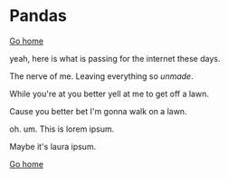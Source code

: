 # Pandas

[Go home](/index.html)

yeah, here is what is passing for the internet these days.

The nerve of me. Leaving everything so _unmade_.

While you're at you better yell at me to get off a lawn.

Cause you better bet I'm gonna walk on a lawn.

oh. um. This is lorem ipsum.

Maybe it's laura ipsum.

[Go home](/index.html)